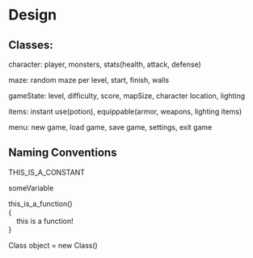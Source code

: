 # Design

## Classes:

character: player, monsters, stats(health, attack, defense)

maze: random maze per level, start, finish, walls

gameState: level, difficulty, score, mapSize, character location, lighting

items: instant use(potion), equippable(armor, weapons, lighting items)

menu: new game, load game, save game, settings, exit game

## Naming Conventions
THIS_IS_A_CONSTANT

someVariable

this_is_a_function()  
{  
&nbsp;&nbsp;&nbsp;&nbsp;this is a function!  
}

Class object = new Class()
